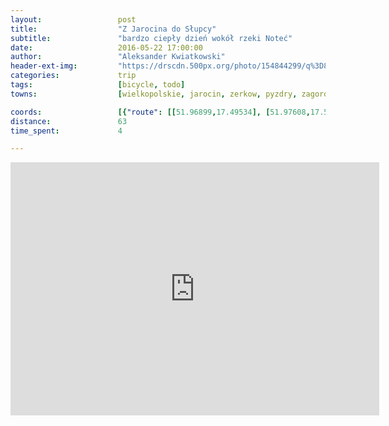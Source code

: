 ```yaml
---
layout:                 post
title:                  "Z Jarocina do Słupcy"
subtitle:               "bardzo ciepły dzień wokół rzeki Noteć"
date:                   2016-05-22 17:00:00
author:                 "Aleksander Kwiatkowski"
header-ext-img:         "https://drscdn.500px.org/photo/154844299/q%3D80_m%3D2000/49042827933a0fcdb5f8b96759015cac"
categories:             trip
tags:                   [bicycle, todo]
towns:                  [wielkopolskie, jarocin, zerkow, pyzdry, zagorow, ladek, slupca]

coords:                 [{"route": [[51.96899,17.49534], [51.97608,17.51191], [52.00821,17.54358], [52.01059,17.54461], [52.02612,17.58015], [52.03272,17.58761], [52.04486,17.58924], [52.04671,17.57208], [52.05125,17.57414], [52.06096,17.56701], [52.07188,17.57783], [52.08344,17.59774], [52.08249,17.60564], [52.09857,17.6319], [52.10543,17.62529], [52.11064,17.63139], [52.11433,17.64332], [52.11903,17.64297], [52.12071,17.63851], [52.12040,17.67241], [52.13599,17.68589], [52.13726,17.68872], [52.15437,17.70400], [52.15685,17.71979], [52.15353,17.75344], [52.16316,17.78528], [52.16159,17.80553], [52.17769,17.81841], [52.16843,17.86193], [52.16827,17.89669], [52.18585,17.90167], [52.20032,17.88690], [52.20753,17.88828], [52.20700,17.89334], [52.27102,17.88716], [52.28898,17.86132], [52.28730,17.85205]], "type": "bicycle"}]
distance:               63
time_spent:             4

---
```


<iframe height='405' width='590' frameborder='0' allowtransparency='true' scrolling='no' src='https://www.strava.com/activities/583258728/embed/cb43359cc0e0cf82f98fca70bf734e95283f851e'></iframe>
